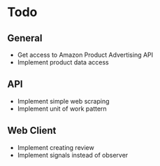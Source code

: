 # Todo

## General

- Get access to Amazon Product Advertising API
- Implement product data access

## API

- Implement simple web scraping
- Implement unit of work pattern

## Web Client

- Implement creating review
- Implement signals instead of observer
